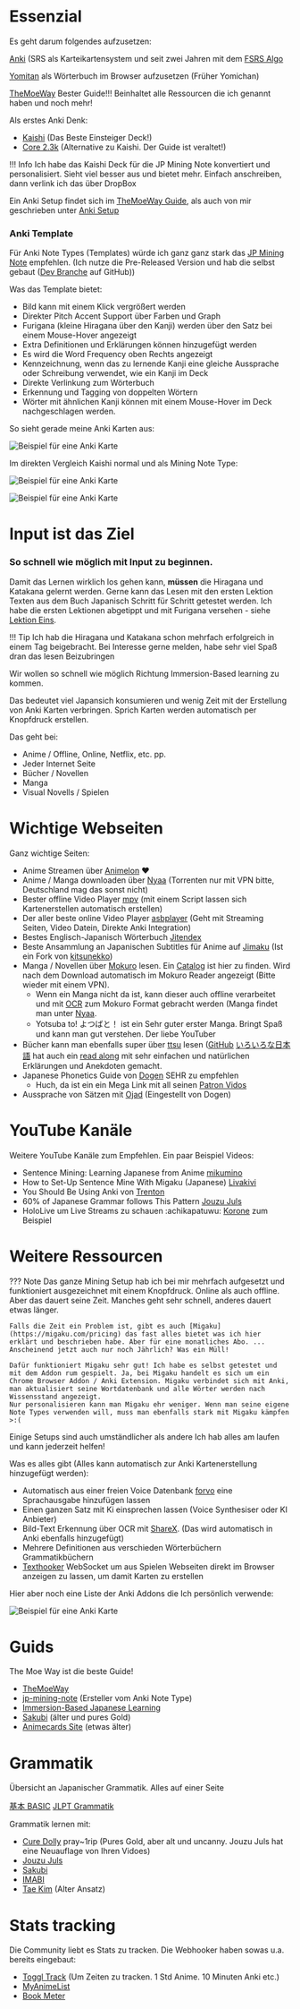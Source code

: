 # Essenzial

Es geht darum folgendes aufzusetzen:

[Anki](https://apps.ankiweb.net/) (SRS als Karteikartensystem und seit zwei Jahren mit dem [FSRS Algo](https://faqs.ankiweb.net/what-spaced-repetition-algorithm.html)

[Yomitan](https://yomitan.wiki/) als Wörterbuch im Browser aufzusetzen (Früher Yomichan)

[TheMoeWay](https://learnjapanese.moe/resources/) Bester Guide!!! Beinhaltet alle Ressourcen die ich genannt haben und noch mehr! 

Als erstes Anki Denk:

- [Kaishi](https://ankiweb.net/shared/info/1196762551) (Das Beste Einsteiger Deck!)
- [Core 2.3k](https://anacreondjt.gitlab.io/docs/coredeck/) (Alternative zu Kaishi. Der Guide ist veraltet!)

!!! Info
    Ich habe das Kaishi Deck für die JP Mining Note konvertiert und personalisiert. Sieht viel besser aus und bietet mehr.
    Einfach anschreiben, dann verlink ich das über DropBox 

Ein Anki Setup findet sich im [TheMoeWay Guide](https://learnjapanese.moe/guide/#quick-anki-setup), als auch von mir geschrieben unter [Anki Setup](../setup/AnkiSetup.md)

### Anki Template

Für Anki Note Types (Templates) würde ich ganz ganz stark das [JP Mining Note](https://arbyste.github.io/jp-mining-note/) empfehlen. (Ich nutze die Pre-Released Version und hab die selbst gebaut ([Dev Branche](https://github.com/arbyste/jp-mining-note/tree/dev) auf GitHub))

Was das Template bietet:

- Bild kann mit einem Klick vergrößert werden
- Direkter Pitch Accent Support über Farben und Graph
- Furigana (kleine Hiragana über den Kanji) werden über den Satz bei einem Mouse-Hover angezeigt
- Extra Definitionen und Erklärungen können hinzugefügt werden
- Es wird die Word Frequency oben Rechts angezeigt
- Kennzeichnung, wenn das zu lernende Kanji eine gleiche Aussprache oder Schreibung verwendet, wie ein Kanji im Deck
- Direkte Verlinkung zum Wörterbuch 
- Erkennung und Tagging von doppelten Wörtern
- Wörter mit ähnlichen Kanji können mit einem Mouse-Hover im Deck nachgeschlagen werden.  
 
So sieht gerade meine Anki Karten aus:

![Beispiel für eine Anki Karte](../assets/images/anki_example.png)

Im direkten Vergleich Kaishi normal und als Mining Note Type:

![Beispiel für eine Anki Karte](../assets/images/kaishi_standard.png)

![Beispiel für eine Anki Karte](../assets/images/kaishi_mining_note.png)

# Input ist das Ziel

### So schnell wie möglich mit Input zu beginnen. 

Damit das Lernen wirklich los gehen kann, **müssen** die Hiragana und Katakana gelernt werden. 
Gerne kann das Lesen mit den ersten Lektion Texten aus dem Buch Japanisch Schritt für Schritt getestet werden. 
Ich habe die ersten Lektionen abgetippt und mit Furigana versehen - siehe [Lektion Eins](../lesson_texts/第1課　「食べますか」.md).

!!! Tip
    Ich hab die Hiragana und Katakana schon mehrfach erfolgreich in einem Tag beigebracht. 
    Bei Interesse gerne melden, habe sehr viel Spaß dran das lesen Beizubringen

Wir wollen so schnell wie möglich Richtung Immersion-Based learning zu kommen.

Das bedeutet viel Japansich konsumieren und wenig Zeit mit der Erstellung von Anki Karten verbringen. Sprich Karten werden automatisch per Knopfdruck erstellen.

Das geht bei:

- Anime / Offline, Online, Netflix, etc. pp.
- Jeder Internet Seite
- Bücher / Novellen
- Manga
- Visual Novells / Spielen

# Wichtige Webseiten

Ganz wichtige Seiten:

- Anime Streamen über [Animelon](https://animelon.com/) ♥
- Anime / Manga downloaden über [Nyaa](https://nyaa.si/) (Torrenten nur mit VPN bitte, Deutschland mag das sonst nicht)
- Bester offline Video Player [mpv](https://mpv.io/) (mit einem Script lassen sich Kartenerstellen automatisch erstellen)
- Der aller beste online Video Player [asbplayer](https://killergerbah.github.io/asbplayer/) (Geht mit Streaming Seiten, Video Datein, Direkte Anki Integration)
- Bestes Englisch-Japanisch Wörterbuch [Jitendex](https://jitendex.org/)
- Beste Ansammlung an Japanischen Subtitles für Anime auf [Jimaku](https://jimaku.cc/) (Ist ein Fork von [kitsunekko](https://kitsunekko.net/dirlist.php?dir=subtitles%2Fjapanese%2F))
- Manga / Novellen über [Mokuro](https://reader.mokuro.app/) lesen. Ein [Catalog](https://catalog.mokuro.moe/) ist hier zu finden. Wird nach dem Download automatisch im Mokuro Reader angezeigt (Bitte wieder mit einem VPN).
    - Wenn ein Manga nicht da ist, kann dieser auch offline verarbeitet und mit [OCR](https://github.com/kha-white/mokuro) zum Mokuro Format gebracht werden (Manga findet man unter [Nyaa](https://nyaa.si/). 
    - Yotsuba to! よつばと！ ist ein Sehr guter erster Manga. Bringt Spaß und kann man gut verstehen. Der liebe YouTuber 
- Bücher kann man ebenfalls super über [ttsu](https://reader.ttsu.app/manage) lesen ([GitHub](https://github.com/ttu-ttu/ebook-reader)
[いろいろな日本語](https://www.youtube.com/@iroironanihongo) hat auch ein [read along](https://www.youtube.com/watch?v=Xe8AV2VcGoE) mit sehr einfachen und natürlichen Erklärungen und Anekdoten gemacht. 
- Japanese Phonetics Guide von [Dogen](https://www.youtube.com/watch?v=O6AoilGEers) SEHR zu empfehlen
    - Huch, da ist ein ein Mega Link mit all seinen [Patron Vidos](https://mega.nz/folder/sVEizTTb#Z_0QKuN2GyMphaK9w4-A5Q) 
- Aussprache von Sätzen mit [Ojad](https://www.gavo.t.u-tokyo.ac.jp/ojad/eng/phrasing/index) (Eingestellt von Dogen)

# YouTube Kanäle

Weitere YouTube Kanäle zum Empfehlen. Ein paar Beispiel Videos:

- Sentence Mining: Learning Japanese from Anime [mikumino](https://www.youtube.com/watch?v=B60cj69MSmA)
- How to Set-Up Sentence Mine With Migaku (Japanese)
[Livakivi](https://www.youtube.com/watch?v=2xFe_juNmfk)
- You Should Be Using Anki von [Trenton](https://www.youtube.com/watch?v=_MWtbI4IwfU)
- 60% of Japanese Grammar follows This Pattern [Jouzu Juls](https://www.youtube.com/watch?v=a5HHq0HZbkM)
- HoloLive um Live Streams zu schauen :achikapatuwu: [Korone](https://www.youtube.com/watch?v=MfjNvBjd3sk) zum Beispiel


# Weitere Ressourcen

??? Note
    Das ganze Mining Setup hab ich bei mir mehrfach aufgesetzt und funktioniert ausgezeichnet mit einem Knopfdruck. Online als auch offline. 
    Aber das dauert seine Zeit. Manches geht sehr schnell, anderes dauert etwas länger. 

    Falls die Zeit ein Problem ist, gibt es auch [Migaku](https://migaku.com/pricing) das fast alles bietet was ich hier erklärt und beschrieben habe. Aber für eine monatliches Abo. ... Anscheinend jetzt auch nur noch Jährlich? Was ein Müll! 

    Dafür funktioniert Migaku sehr gut! Ich habe es selbst getestet und mit dem Addon rum gespielt. Ja, bei Migaku handelt es sich um ein Chrome Browser Addon / Anki Extension. Migaku verbindet sich mit Anki, man aktualisiert seine Wortdatenbank und alle Wörter werden nach Wissensstand angezeigt. 
    Nur personalisieren kann man Migaku ehr weniger. Wenn man seine eigene Note Types verwenden will, muss man ebenfalls stark mit Migaku kämpfen >:(


Einige Setups sind auch umständlicher als andere
Ich hab alles am laufen und kann jederzeit helfen! 

Was es alles gibt (Alles kann automatisch zur Anki Kartenerstellung hinzugefügt werden):

- Automatisch aus einer freien Voice Datenbank [forvo](https://forvo.comsearch牛乳) eine Sprachausgabe hinzufügen lassen
- Einen ganzen Satz mit Ki einsprechen lassen (Voice Synthesiser oder KI Anbieter)
- Bild-Text Erkennung über OCR mit [ShareX](https://getsharex.com). (Das wird automatisch in Anki ebenfalls hinzugefügt)
- Mehrere Definitionen aus verschieden Wörterbüchern  Grammatikbüchern
- [Texthooker](https://kamwithk.github.ioexSTATictracker.html) WebSocket um aus Spielen  Webseiten direkt im Browser anzeigen zu lassen, um damit Karten zu erstellen 


Hier aber noch eine Liste der Anki Addons die Ich persönlich verwende:

![Beispiel für eine Anki Karte](../assets/images/anki_addons.png)

# Guids

The Moe Way ist die beste Guide!

- [TheMoeWay](https://learnjapanese.moeguide)
- [jp-mining-note](https://arbyste.github.iojp-mining-note) (Ersteller vom Anki Note Type)
- [Immersion-Based Japanese Learning](https://donkuri.github.iolearn-japanese)
- [Sakubi](https://gohoneko.neocities.orglearnanonsakubi) (älter und pures Gold)
- [Animecards Site](https://animecards.siteminefromanime) (etwas älter)

# Grammatik

Übersicht an Japanischer Grammatik. Alles auf einer Seite

[基本  BASIC](https://djtarchive.neocities.orgbunpoufull_day#top)
[JLPT Grammatik](https://jlptgrammarlist.neocities.org)

Grammatik lernen mit:

- [Cure Dolly](https://www.youtube.comchannelUCkdmU8hGK4Fg3LghTVtKltQ) pray~1rip (Pures Gold, aber alt und uncanny. Jouzu Juls hat eine Neuauflage von Ihren Vidoes)
- [Jouzu Juls](https://www.youtube.comwatchv=cGA6Tj9_lSg)
- [Sakubi](hhttps://gohoneko.neocities.orglearnanonsakubi)
- [IMABI](https://imabi.orgwhat-is-japanese)
- [Tae Kim](hhttps://guidetojapanese.orglearn) (Alter Ansatz)

# Stats tracking

Die Community liebt es Stats zu tracken. Die Webhooker haben sowas u.a. bereits eingebaut:

- [Toggl Track](https://toggl.com) (Um Zeiten zu tracken. 1 Std Anime. 10 Minuten Anki etc.)
- [MyAnimeList](https://myanimelist.net)
- [Book Meter](https://bookmeter.com)
